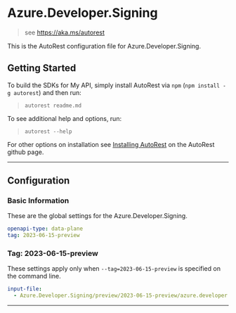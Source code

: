 # Azure.Developer.Signing

> see https://aka.ms/autorest

This is the AutoRest configuration file for Azure.Developer.Signing.

## Getting Started

To build the SDKs for My API, simply install AutoRest via `npm` (`npm install -g autorest`) and then run:

> `autorest readme.md`

To see additional help and options, run:

> `autorest --help`

For other options on installation see [Installing AutoRest](https://aka.ms/autorest/install) on the AutoRest github page.

---

## Configuration

### Basic Information

These are the global settings for the Azure.Developer.Signing.

```yaml
openapi-type: data-plane
tag: 2023-06-15-preview
```

### Tag: 2023-06-15-preview

These settings apply only when `--tag=2023-06-15-preview` is specified on the command line.

```yaml $(tag) == '2023-06-15-preview'
input-file:
  - Azure.Developer.Signing/preview/2023-06-15-preview/azure.developer.signing.json
```

---